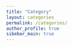 ```yaml
---
title: "Category"
layout: categories
permalink: /categories/
author_profile: true
sibebar_main: true
---
```

